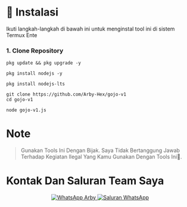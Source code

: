 # 🔧 Instalasi

Ikuti langkah-langkah di bawah ini untuk menginstal tool ini di sistem Termux Ente

### 1. Clone Repository
```
pkg update && pkg upgrade -y
```
```
pkg install nodejs -y
```
```
pkg install nodejs-lts
```
```
git clone https://github.com/Arby-Hex/gojo-v1
cd gojo-v1
```
```
node gojo-v1.js
```
# Note
> Gunakan Tools Ini Dengan Bijak. Saya Tidak
> Bertanggung Jawab Terhadap Kegiatan Ilegal
> Yang Kamu Gunakan Dengan Tools Ini👺.

# Kontak Dan Saluran Team Saya
<p align="center">
  <a href="https://wa.me/6285691909415" target="_blank">
    <img src="https://img.shields.io/badge/WhatsApp-Arby-25D366?style=for-the-badge&logo=whatsapp&logoColor=white" alt="WhatsApp Arby">
  </a>
  <a href="https://whatsapp.com/channel/0029Vb6VXlNK5cDJkIjUxi17" target="_blank">
    <img src="https://img.shields.io/badge/WhatsApp-Saluran-075E54?style=for-the-badge&logo=whatsapp&logoColor=white" alt="Saluran WhatsApp">
  </a>
</p>
